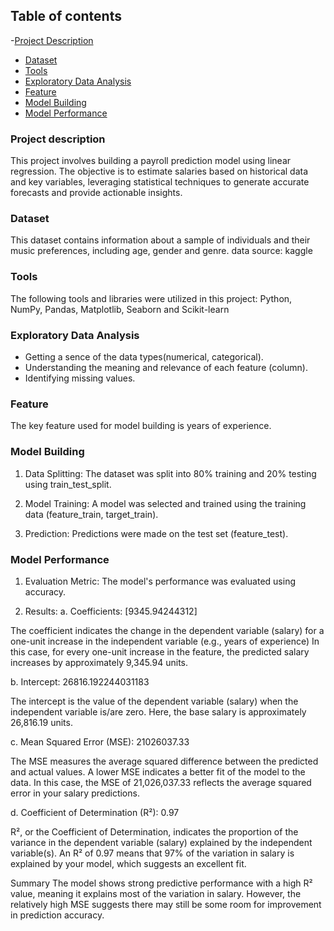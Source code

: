 ## Table of contents
-[Project Description](#project-description)
- [Dataset](#dataset)
- [Tools](#tools)
- [Exploratory Data Analysis](#exploratory-data-analysis)
- [Feature](#feature)
- [Model Building](#modelbuilding)
- [Model Performance](#modelperformance)
### Project description
This project involves building a payroll prediction model using linear regression. The objective is to estimate salaries based on historical data and key variables, leveraging statistical techniques to generate accurate forecasts and provide actionable insights.

### Dataset
This dataset contains information about a sample of individuals and their music preferences, including age, gender and genre.
data source: kaggle

### Tools
The following tools and libraries were utilized in this project: Python, NumPy, Pandas, Matplotlib, Seaborn and Scikit-learn

### Exploratory Data Analysis
- Getting a sence of the data types(numerical, categorical).
- Understanding the meaning and relevance of each feature (column).
- Identifying missing values.

### Feature
The key feature used for model building is years of experience.

### Model Building
1. Data Splitting: The dataset was split into 80% training and 20% testing using train_test_split.

2. Model Training: A model was selected and trained using the training data (feature_train, target_train).

3. Prediction: Predictions were made on the test set (feature_test).

   
### Model Performance
1. Evaluation Metric: The model's performance was evaluated using accuracy.

2. Results:
a. Coefficients: [9345.94244312]

The coefficient indicates the change in the dependent variable (salary) for a one-unit increase in the independent variable (e.g., years of experience)
In this case, for every one-unit increase in the feature, the predicted salary increases by approximately 9,345.94 units.

b. Intercept: 26816.192244031183

The intercept is the value of the dependent variable (salary) when the independent variable is/are zero.
Here, the base salary is approximately 26,816.19 units.

c. Mean Squared Error (MSE): 21026037.33

The MSE measures the average squared difference between the predicted and actual values.
A lower MSE indicates a better fit of the model to the data.
In this case, the MSE of 21,026,037.33 reflects the average squared error in your salary predictions.

d. Coefficient of Determination (R²): 0.97

R², or the Coefficient of Determination, indicates the proportion of the variance in the dependent variable (salary) explained by the independent variable(s).
An R² of 0.97 means that 97% of the variation in salary is explained by your model, which suggests an excellent fit.

Summary
The  model shows strong predictive performance with a high R² value, meaning it explains most of the variation in salary. However, the relatively high MSE suggests there may still be some room for improvement in prediction accuracy.
